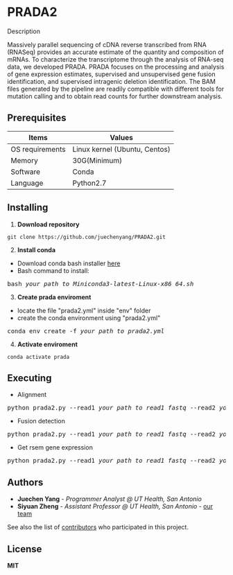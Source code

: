 # PRADA2

Description

Massively parallel sequencing of cDNA reverse transcribed from RNA (RNASeq) provides an accurate estimate of the quantity and composition of mRNAs. To characterize the transcriptome through the analysis of RNA-seq data, we developed PRADA. PRADA focuses on the processing and analysis of gene expression estimates, supervised and unsupervised gene fusion identification, and supervised intragenic deletion identification. The BAM files generated by the pipeline are readily compatible with different tools for mutation calling and to obtain read counts for further downstream analysis.

## Prerequisites
| Items | Values |
| ----------- | ----------- |
| OS requirements | Linux kernel (Ubuntu, Centos) |
| Memory | 30G(Minimum) |
| Software | Conda |
| Language | Python2.7 |



## Installing

1. **Download repository**

```
git clone https://github.com/juechenyang/PRADA2.git
```

2. **Install conda**

* Download conda bash installer [here](https://docs.conda.io/en/latest/miniconda.html)
* Bash command to install:

<pre>bash<i> your_path_to_Miniconda3-latest-Linux-x86_64.sh</i></pre>


3. **Create prada enviroment**

* locate the file "prada2.yml" inside "env" folder
* create the conda environment using "prada2.yml" 

<pre>conda env create -f <i>your_path_to_prada2.yml</i></pre>


4. **Activate enviroment**

```
conda activate prada
```

## Executing

* Alignment
<pre>python prada2.py --read1 <i>your_path_to_read1_fastq</i> --read2 <i>your_path_to_read2_fastq</i> --outdir <i>your_path_to_output_dir</i></pre>

* Fusion detection
<pre>python prada2.py --read1 <i>your_path_to_read1_fastq</i> --read2 <i>your_path_to_read2_fastq</i> --outdir <i>your_path_to_output_dir --fusion</i></pre>

* Get rsem gene expression
<pre>python prada2.py --read1 <i>your_path_to_read1_fastq</i> --read2 <i>your_path_to_read2_fastq</i> --outdir <i>your_path_to_output_dir</i> --rsem</pre>

## Authors

* **Juechen Yang** - *Programmer Analyst @ UT Health, San Antonio* 
* **Siyuan Zheng** - *Assistant Professor @ UT Health, San Antonio* - [our team](http://zhenglab.info/)

See also the list of [contributors](https://github.com/your/project/contributors) who participated in this project.

## License

**MIT**